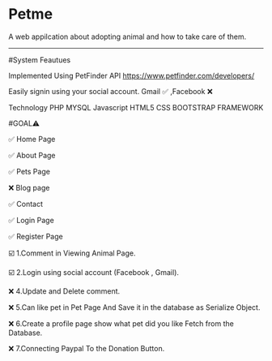 # Petme

A web appilcation about adopting animal and how to take care of them.
_______________________________________________________________

#System Feautues

Implemented Using PetFinder API
https://www.petfinder.com/developers/

Easily signin using your social account. 
Gmail ✅ ,Facebook ❌

Technology
PHP
MYSQL
Javascript
HTML5
CSS
BOOTSTRAP FRAMEWORK

#GOAL⚠️


✅ Home Page


✅ About Page


✅ Pets Page


❌ Blog page


✅ Contact


✅ Login Page


✅ Register Page



☑️ 1.Comment in Viewing Animal Page.


☑️ 2.Login using social account (Facebook , Gmail).


❌ 4.Update and Delete comment.


❌ 5.Can like pet in Pet Page And Save it in the database as Serialize Object.


❌ 6.Create a profile page show what pet did you like Fetch from the Database.


❌ 7.Connecting Paypal To the Donation Button.



